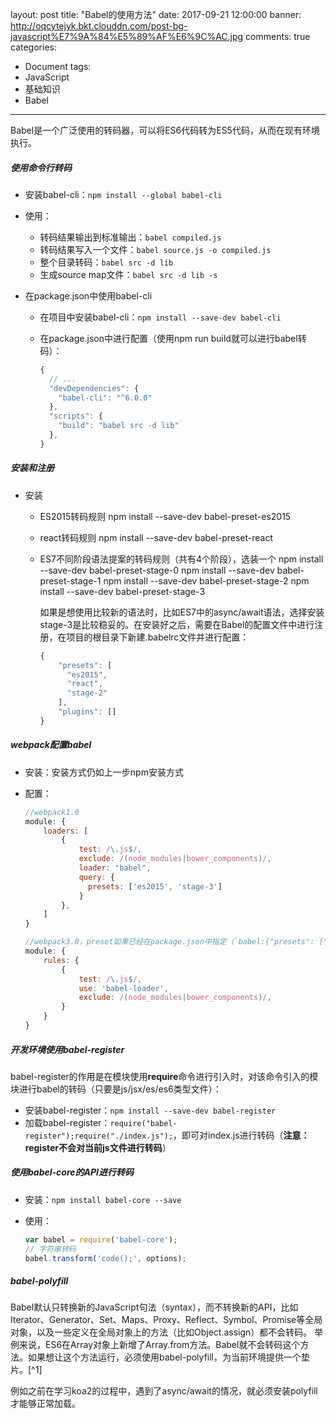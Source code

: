 layout: post
title: "Babel的使用方法"
date: 2017-09-21 12:00:00
banner: http://oqcytejyk.bkt.clouddn.com/post-bg-javascript%E7%9A%84%E5%89%AF%E6%9C%AC.jpg
comments: true
categories: 
- Document
tags:
- JavaScript
- 基础知识
- Babel
---

Babel是一个广泛使用的转码器，可以将ES6代码转为ES5代码，从而在现有环境执行。

<!-- more -->

##### 使用命令行转码

- 安装babel-cli：`npm install --global babel-cli`

- 使用：

	+ 转码结果输出到标准输出：`babel compiled.js`
	+ 转码结果写入一个文件：`babel source.js -o compiled.js`
	+ 整个目录转码：`babel src -d lib`
	+ 生成source map文件：`babel src -d lib -s`

- 在package.json中使用babel-cli
	
	+ 在项目中安装babel-cli：`npm install --save-dev babel-cli`
	+ 在package.json中进行配置（使用npm run build就可以进行babel转码）：
		
		```javascript
		{
		  // ...
		  "devDependencies": {
		    "babel-cli": "^6.0.0"
		  },
		  "scripts": {
		    "build": "babel src -d lib"
		  },
		}
		```


##### 安装和注册

- 安装

	+ ES2015转码规则
		npm install --save-dev babel-preset-es2015

	+ react转码规则
		npm install --save-dev babel-preset-react

	+ ES7不同阶段语法提案的转码规则（共有4个阶段），选装一个
		npm install --save-dev babel-preset-stage-0
		npm install --save-dev babel-preset-stage-1
		npm install --save-dev babel-preset-stage-2
		npm install --save-dev babel-preset-stage-3

		如果是想使用比较新的语法时，比如ES7中的async/await语法，选择安装stage-3是比较稳妥的。在安装好之后，需要在Babel的配置文件中进行注册，在项目的根目录下新建.babelrc文件并进行配置：

		```javascript
		{
		    "presets": [
		      "es2015",
		      "react",
		      "stage-2"
		    ],
		    "plugins": []
		}
		```

##### webpack配置babel

- 安装：安装方式仍如上一步npm安装方式
- 配置：

	```javascript
	//webpack1.0
	module: {
	    loaders: [
	        {
	            test: /\.js$/,
	            exclude: /(node_modules|bower_components)/,
	            loader: "babel",
	            query: {
	              presets: ['es2015', 'stage-3']
	            }
	        },
	    ]
	}

	//webpack3.0，preset如果已经在package.json中指定（`babel:{"presets": ["lastest"]}`），这里可以不用配置
	module: {
		rules: {
			{
				test: /\.js$/,
				use: 'babel-loader',
				exclude: /(node_modules|bower_components)/,
			}
		}
	}
	```

##### 开发环境使用babel-register

babel-register的作用是在模块使用**require**命令进行引入时，对该命令引入的模块进行babel的转码（只要是js/jsx/es/es6类型文件）：

- 安装babel-register：`npm install --save-dev babel-register`
- 加载babel-register：`require("babel-register");require("./index.js");`，即可对index.js进行转码（**注意：register不会对当前js文件进行转码**）

##### 使用babel-core的API进行转码

- 安装：`npm install babel-core --save`
- 使用：

	```javascript
	var babel = require('babel-core');
	// 字符串转码
	babel.transform('code();', options);
	```

##### babel-polyfill

Babel默认只转换新的JavaScript句法（syntax），而不转换新的API，比如Iterator、Generator、Set、Maps、Proxy、Reflect、Symbol、Promise等全局对象，以及一些定义在全局对象上的方法（比如Object.assign）都不会转码。
举例来说，ES6在Array对象上新增了Array.from方法。Babel就不会转码这个方法。如果想让这个方法运行，必须使用babel-polyfill，为当前环境提供一个垫片。[^1]

例如之前在学习koa2的过程中，遇到了async/await的情况，就必须安装polyfill才能够正常加载。

